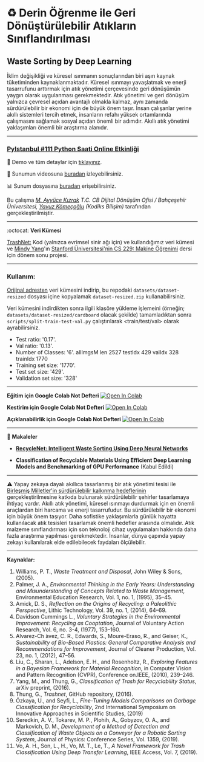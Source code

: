 # :recycle: Derin Öğrenme ile Geri Dönüştürülebilir Atıkların Sınıflandırılması

## Waste Sorting by Deep Learning

İklim değişikliği ve küresel ısınmanın sonuçlarından biri aşırı kaynak tüketiminden kaynaklanmaktadır. Küresel ısınmayı yavaşlatmak ve enerji tasarrufunu arttırmak için atık yönetimi çerçevesinde geri dönüşümün yaygın olarak uygulanması gerekmektedir. Atık yönetimi ve geri dönüşüm yalnızca çevresel açıdan avantajlı olmakla kalmaz, aynı zamanda sürdürülebilir bir ekonomi için de büyük önem taşır. İnsan çalışanlar yerine akıllı sistemleri tercih etmek, insanların refahı yüksek ortamlarında çalışmasını sağlamak sosyal açıdan önemli bir adımdır. Akıllı atık yönetimi yaklaşımları önemli bir araştırma alanıdır.

---

### [PyIstanbul #111 Python Saati Online Etkinliği](https://www.meetup.com/tr-TR/python-istanbul/events/270976079/)

:apple: Demo ve tüm detaylar için [tıklayınız](https://github.com/yz-ai/waste-sorting-by-deep-learning).

:movie_camera: Sunumun videosuna [buradan](https://www.youtube.com/watch?v=5kTNnXin6r8&feature=youtu.be) izleyebilirsiniz.

:bar_chart: Sunum dosyasına [buradan](https://github.com/yz-ai/waste-sorting-by-deep-learning/) erişebilirsiniz.

Bu çalışma *[M. Ayyüce Kızrak](http://www.ayyucekizrak.com/) T.C. CB Dijital Dönüşüm Ofisi / Bahçeşehir Üniversitesi, [Yavuz Kömeçoğlu](http://blog.yavuzkomecoglu.com/) (Kodiks Bilişim)* tarafından gerçekleştirilmiştir.

---
:octocat: **Veri Kümesi**

[TrashNet:](https://github.com/garythung/trashnet) Kod (yalnızca evrimsel sinir ağı için) ve kullandığımız veri kümesi ve [Mindy Yang](https://github.com/yangmindy4)'ın [Stanford Üniversitesi'nin CS 229: Makine Öğrenimi](http://cs229.stanford.edu/) dersi için dönem sonu projesi. 

---

### Kullanım:

[Orijinal adresten](https://drive.google.com/drive/folders/0B3P9oO5A3RvSUW9qTG11Ul83TEE) veri kümesini indirip, bu repodaki `datasets/dataset-resized` dosyası içine kopyalamak `dataset-resized.zip` kullanabilirsiniz.

Veri kümesini indirdikten sonra ilgili klasöre yükleme işlemeini (örneğin; `datasets/dataset-resized/cardboard` olacak şekilde) tamamladıktan sonra `scripts/split-train-test-val.py` çalıştırılarak <train/test/val> olarak ayrabilirsiniz.

+ Test ratio: '0.17'.
+ Val ratio: '0.13'.
+ Number of Classes: '6'.
allImgsM len 2527
testIdx 429
valIdx 328
trainIdx 1770
+ Training set size: '1770'.
+ Test set size: '429'.
+ Validation set size: '328'

---

**Eğitim için Google Colab Not Defteri** [![Open In Colab](https://colab.research.google.com/assets/colab-badge.svg)](https://colab.research.google.com/github/yz-ai/waste-sorting-by-deep-learning/blob/master/notebooks/waste-sorting-by-dl-training.ipynb) 

**Kestirim için Google Colab Not Defteri** [![Open In Colab](https://colab.research.google.com/assets/colab-badge.svg)](https://colab.research.google.com/github/yz-ai/waste-sorting-by-deep-learning/blob/master/notebooks/waste-sorting-by-dl-prediction.ipynb)

**Açıklanabilirlik için Google Colab Not Defteri** [![Open In Colab](https://colab.research.google.com/assets/colab-badge.svg)](https://colab.research.google.com/github/yz-ai/waste-sorting-by-deep-learning/blob/master/notebooks/waste-sorting-by-dl-prediction-activation-map.ipynb)

---

:bookmark_tabs: **Makaleler**

+ **[RecycleNet: Intelligent Waste Sorting Using Deep Neural Networks](https://ieeexplore.ieee.org/document/8466276)**

+ **Classification of Recyclable Materials Using Efficient Deep Learning Models and Benchmarking of GPU Performance** (Kabul Edildi)

---

:warning: Yapay zekaya dayalı akıllıca tasarlanmış bir atık yönetimi tesisi ile [Birleşmiş Milletler'in sürdürülebilir kalkınma hedeflerinin](https://ec.europa.eu/international-partnerships/sustainable-development-goals_en) gerçekleştirilmesine katkıda bulunarak sürdürülebilir şehirler tasarlamaya ihtiyaç vardır. Akıllı atık yönetimi, küresel ısınmayı durdurmak için en önemli araçlardan biri harcama ve enerji tasarrufudur. Bu sürdürülebilir bir ekonomi için büyük önem taşıyor. Daha sofistike yaklaşımlarla günlük hayatta kullanılacak atık tesisleri tasarlamak önemli hedefler arasında olmalıdır. Atık malzeme sınıflandırması için son teknoloji cihaz uygulamaları hakkında daha fazla araştırma yapılması gerekmektedir. İnsanlar, dünya çapında yapay zekayı kullanılarak elde edilebilecek faydaları ölçülebilir.

---

**Kaynaklar:**

1.	Williams, P. T., *Waste Treatment and Disposal*, John Wiley & Sons, (2005).
2.	Palmer, J. A., *Environmental Thinking in the Early Years: Understanding and Misunderstanding of Concepts Related to Waste Management*, Environmental Education Research, Vol. 1, no. 1, (1995), 35–45.
3.	Amick, D. S., *Reflection on the Origins of Recycling: a Paleolithic Perspective*, Lithic Technology, Vol. 39, no. 1, (2014), 64–69.
4.	Davidson Cummings L., *Voluntary Strategies in the Environmental Improvement: Recycling as Cooptation*, Journal of Voluntary Action Research, Vol. 6, no. 3-4, (1977), 153–160.
5.	Alvarez-Ch ́avez, C. R., Edwards, S., Moure-Eraso, R., and Geiser, K., *Sustainability of Bio-Based Plastics: General Comparative Analysis and Recommendations for Improvement*, Journal of Cleaner Production, Vol. 23, no. 1, (2012), 47–56.
6.	Liu, C., Sharan, L., Adelson, E. H., and Rosenholtz, R., *Exploring Features in a Bayesian Framework for Material Recognition*, in Computer Vision and Pattern Recognition (CVPR), Conference on.IEEE, (2010), 239–246.
7.	Yang, M., and Thung, G., *Classification of Trash for Recyclability Status*, arXiv preprint, (2016).
8.	Thung, G., *Trashnet*, GitHub repository, (2016).
9.	Özkaya, U., and Seyfi, L., *Fine-Tuning Models Comparisons on Garbage Classification for Recyclability*, 2nd International Symposium on Innovative Approaches in Scientific Studies, (2019)
10.	Seredkin, A. V., Tokarev, M. P., Plohih, A., Gobyzov, O. A., and Markovich, D. M., *Development of a Method of Detection and Classification of Waste Objects on a Conveyor for a Robotic Sorting System*, Journal of Physics: Conference Series, Vol. 1359, (2019).
11.	Vo, A. H., Son, L., H., Vo, M. T., Le, T., *A Novel Framework for Trash Classification Using Deep Transfer Learning*, IEEE Access, Vol. 7, (2019).
